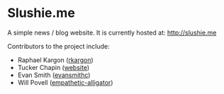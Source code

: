 Slushie.me
==========

A simple news / blog website.
It is currently hosted at: http://slushie.me

Contributors to the project include:
* Raphael Kargon (<a href="http://github.com/rkargon">rkargon</a>)
* Tucker Chapin (<a href="http://tuckerchapin.com">website</a>)
* Evan Smith (<a href="http://github.com/evansmithc">evansmithc</a>)
* Will Povell (<a href="http://github.com/empathetic-alligator">empathetic-alligator</a>)
